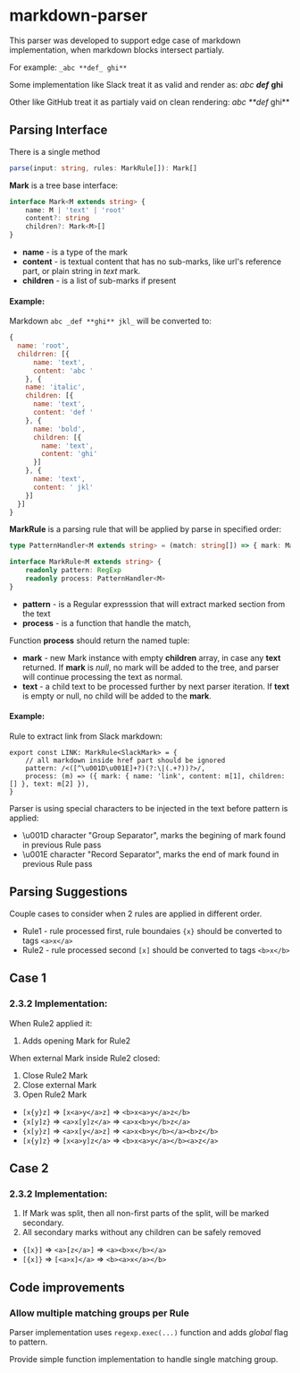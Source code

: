 # markdown-parser

This parser was developed to support edge case of markdown implementation, when markdown blocks intersect partialy. 

For example:
```_abc **def_ ghi**``` 

Some implementation like Slack treat it as valid and render as: _abc_ _**def**_ **ghi**

Other like GitHub treat it as partialy vaid on clean rendering: _abc **def_ ghi**

## Parsing Interface

There is a single method 
```typescript
parse(input: string, rules: MarkRule[]): Mark[]
```
**Mark** is a tree base interface:
```typescript
interface Mark<M extends string> {
    name: M | 'text' | 'root'
    content?: string
    children?: Mark<M>[]
}
```
* **name** - is a type of the mark
* **content** - is textual content that has no sub-marks, like url's reference part, or plain string in _text_ mark.
* **children** - is a list of sub-marks if present

#### Example:
Markdown ```abc _def **ghi** jkl_``` will be converted to:
```javascript
{
  name: 'root',
  childrren: [{
      name: 'text',
      content: 'abc '
    }, {
    name: 'italic', 
    children: [{
      name: 'text',
      content: 'def '
    }, {
      name: 'bold',
      children: [{
        name: 'text',
        content: 'ghi'
      }]
    }, {
      name: 'text',
      content: ' jkl'
    }]
  }]
}
```

**MarkRule** is a parsing rule that will be applied by parse in specified order:
```typescript
type PatternHandler<M extends string> = (match: string[]) => { mark: Mark<M>, text: string };

interface MarkRule<M extends string> {
    readonly pattern: RegExp
    readonly process: PatternHandler<M>
}
```
* **pattern** - is a Regular expresssion that will extract marked section from the text
* **process** - is a function that handle the match, 

Function **process** should return the named tuple:
  * **mark** - new Mark instance with empty **children** array, in case any **text** returned. If **mark** is _null_, no mark will be added to the tree, and parser will continue processing the text as normal.
  * **text** - a child text to be processed further by next parser iteration. If **text** is empty or null, no child will be added to the **mark**. 

#### Example:
Rule to extract link from Slack markdown:
```typescrypt
export const LINK: MarkRule<SlackMark> = {
    // all markdown inside href part should be ignored 
    pattern: /<([^\u001D\u001E]+?)(?:\|(.+?))?>/,
    process: (m) => ({ mark: { name: 'link', content: m[1], children: [] }, text: m[2] }),
}
```

Parser is using special characters to be injected in the text before pattern is applied:
* \u001D character "Group Separator", marks the begining of mark found in previous Rule pass
* \u001E character "Record Separator", marks the end of mark found in previous Rule pass


## Parsing Suggestions

Couple cases to consider when 2 rules are applied in different order.

* Rule1 - rule processed first, rule boundaies `{x}` should be converted to tags `<a>x</a>`
* Rule2 - rule processed second `[x]` should be converted to tags `<b>x</b>`

## Case 1

### 2.3.2 Implementation:
When Rule2 applied it:
1. Adds opening Mark for Rule2

When external Mark inside Rule2 closed:
1. Close Rule2 Mark
1. Close external Mark
1. Open Rule2 Mark

* `[x{y}z]` => `[x<a>y</a>z]` => `<b>x<a>y</a>z</b>`
* `{x[y]z}` => `<a>x[y]z</a>` => `<a>x<b>y</b>z</a>`
* `{x[y}z]` => `<a>x[y</a>z]` => `<a>x<b>y</b></a><b>z</b>`
* `[x{y]z}` => `[x<a>y]z</a>` => `<b>x<a>y</a></b><a>z</a>`

## Case 2

### 2.3.2 Implementation:
1. If Mark was split, then all non-first parts of the split, will be marked secondary. 
1. All secondary marks without any children can be safely removed

* `{[x}]` => `<a>[z</a>]` => `<a><b>x</b></a>`
* `[{x]}` => `[<a>x]</a>` => `<b><a>x</a></b>`

## Code improvements

### Allow multiple matching groups per Rule

Parser implementation uses ```regexp.exec(...)``` function and adds *global* flag to pattern. 

Provide simple function implementation to handle single matching group.




